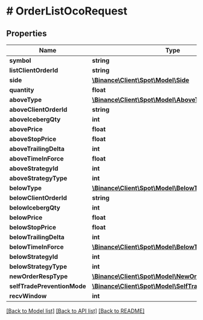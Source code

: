 # # OrderListOcoRequest

## Properties

Name | Type | Description | Notes
------------ | ------------- | ------------- | -------------
**symbol** | **string** |  |
**listClientOrderId** | **string** |  | [optional]
**side** | [**\Binance\Client\Spot\Model\Side**](Side.md) |  |
**quantity** | **float** |  |
**aboveType** | [**\Binance\Client\Spot\Model\AboveType**](AboveType.md) |  |
**aboveClientOrderId** | **string** |  | [optional]
**aboveIcebergQty** | **int** |  | [optional]
**abovePrice** | **float** |  | [optional]
**aboveStopPrice** | **float** |  | [optional]
**aboveTrailingDelta** | **int** |  | [optional]
**aboveTimeInForce** | **float** |  | [optional]
**aboveStrategyId** | **int** |  | [optional]
**aboveStrategyType** | **int** |  | [optional]
**belowType** | [**\Binance\Client\Spot\Model\BelowType**](BelowType.md) |  |
**belowClientOrderId** | **string** |  | [optional]
**belowIcebergQty** | **int** |  | [optional]
**belowPrice** | **float** |  | [optional]
**belowStopPrice** | **float** |  | [optional]
**belowTrailingDelta** | **int** |  | [optional]
**belowTimeInForce** | [**\Binance\Client\Spot\Model\BelowTimeInForce**](BelowTimeInForce.md) |  | [optional]
**belowStrategyId** | **int** |  | [optional]
**belowStrategyType** | **int** |  | [optional]
**newOrderRespType** | [**\Binance\Client\Spot\Model\NewOrderRespType**](NewOrderRespType.md) |  | [optional]
**selfTradePreventionMode** | [**\Binance\Client\Spot\Model\SelfTradePreventionMode**](SelfTradePreventionMode.md) |  | [optional]
**recvWindow** | **int** |  | [optional]

[[Back to Model list]](../../README.md#models) [[Back to API list]](../../README.md#endpoints) [[Back to README]](../../README.md)

